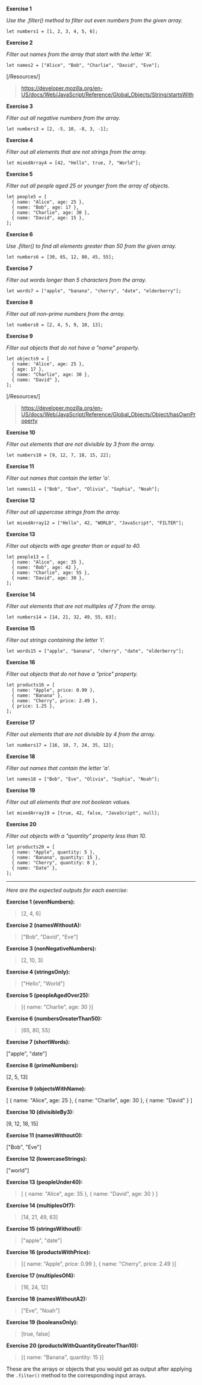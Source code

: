 **Exercise 1**

*Use the .filter() method to filter out even numbers from the given array.*

```
let numbers1 = [1, 2, 3, 4, 5, 6];
```

**Exercise 2**

*Filter out names from the array that start with the letter 'A'.*
```
let names2 = ["Alice", "Bob", "Charlie", "David", "Eve"];
```

[/Resources/]

> https://developer.mozilla.org/en-US/docs/Web/JavaScript/Reference/Global_Objects/String/startsWith

**Exercise 3**

*Filter out all negative numbers from the array.*

```
let numbers3 = [2, -5, 10, -8, 3, -1];
```

**Exercise 4**

*Filter out all elements that are not strings from the array.*

```
let mixedArray4 = [42, "Hello", true, 7, "World"];
```

**Exercise 5**

*Filter out all people aged 25 or younger from the array of objects.*

```
let people5 = [
  { name: "Alice", age: 25 },
  { name: "Bob", age: 17 },
  { name: "Charlie", age: 30 },
  { name: "David", age: 15 },
];
```

**Exercise 6**

*Use .filter() to find all elements greater than 50 from the given array.*

```
let numbers6 = [30, 65, 12, 80, 45, 55];
```

**Exercise 7**

*Filter out words longer than 5 characters from the array.*

```
let words7 = ["apple", "banana", "cherry", "date", "elderberry"];
```

**Exercise 8**

*Filter out all non-prime numbers from the array.*

```
let numbers8 = [2, 4, 5, 9, 10, 13];
```

**Exercise 9**

*Filter out objects that do not have a "name" property.*

```
let objects9 = [
  { name: "Alice", age: 25 },
  { age: 17 },
  { name: "Charlie", age: 30 },
  { name: "David" },
];
```

[/Resources/]

> https://developer.mozilla.org/en-US/docs/Web/JavaScript/Reference/Global_Objects/Object/hasOwnProperty

**Exercise 10**

*Filter out elements that are not divisible by 3 from the array.*

```
let numbers10 = [9, 12, 7, 18, 15, 22];
```

**Exercise 11**

*Filter out names that contain the letter 'o'.*

```
let names11 = ["Bob", "Eve", "Olivia", "Sophia", "Noah"];
```

**Exercise 12**

*Filter out all uppercase strings from the array.*

```
let mixedArray12 = ["Hello", 42, "WORLD", "JavaScript", "FILTER"];
```

**Exercise 13**

*Filter out objects with age greater than or equal to 40.*

```
let people13 = [
  { name: "Alice", age: 35 },
  { name: "Bob", age: 42 },
  { name: "Charlie", age: 55 },
  { name: "David", age: 30 },
];
```

**Exercise 14**

*Filter out elements that are not multiples of 7 from the array.*

```
let numbers14 = [14, 21, 32, 49, 55, 63];
```

**Exercise 15**

*Filter out strings containing the letter 'i'.*

```
let words15 = ["apple", "banana", "cherry", "date", "elderberry"];
```

**Exercise 16**

*Filter out objects that do not have a "price" property.*

```
let products16 = [
  { name: "Apple", price: 0.99 },
  { name: "Banana" },
  { name: "Cherry", price: 2.49 },
  { price: 1.25 },
];
```

**Exercise 17**

*Filter out elements that are not divisible by 4 from the array.*

```
let numbers17 = [16, 10, 7, 24, 35, 12];
```

**Exercise 18**

*Filter out names that contain the letter 'a'.*

```
let names18 = ["Bob", "Eve", "Olivia", "Sophia", "Noah"];
```

**Exercise 19**

*Filter out all elements that are not boolean values.*

```
let mixedArray19 = [true, 42, false, "JavaScript", null];
```

**Exercise 20**

*Filter out objects with a "quantity" property less than 10.*

```
let products20 = [
  { name: "Apple", quantity: 5 },
  { name: "Banana", quantity: 15 },
  { name: "Cherry", quantity: 8 },
  { name: "Date" },
];
```
---

*Here are the expected outputs for each exercise:*

**Exercise 1 (evenNumbers):**

> [2, 4, 6]


**Exercise 2 (namesWithoutA):**

> ["Bob", "David", "Eve"]


**Exercise 3 (nonNegativeNumbers):**

> [2, 10, 3]


**Exercise 4 (stringsOnly):**

> ["Hello", "World"]


**Exercise 5 (peopleAgedOver25):**

> [{ name: "Charlie", age: 30 }]


**Exercise 6 (numbersGreaterThan50):**

> [65, 80, 55]


**Exercise 7 (shortWords):**

["apple", "date"]


**Exercise 8 (primeNumbers):**

[2, 5, 13]


**Exercise 9 (objectsWithName):**

[
  { name: "Alice", age: 25 },
  { name: "Charlie", age: 30 },
  { name: "David" }
]


**Exercise 10 (divisibleBy3):**

[9, 12, 18, 15]


**Exercise 11 (namesWithoutO):**

["Bob", "Eve"]


**Exercise 12 (lowercaseStrings):**

["world"]


**Exercise 13 (peopleUnder40):**

> [
>  { name: "Alice", age: 35 },
>  { name: "David", age: 30 }
> ]


**Exercise 14 (multiplesOf7):**

> [14, 21, 49, 63]

**Exercise 15 (stringsWithoutI):**

> ["apple", "date"]

**Exercise 16 (productsWithPrice):**

> [{ name: "Apple", price: 0.99 }, { name: "Cherry", price: 2.49 }]

**Exercise 17 (multiplesOf4):**

> [16, 24, 12]

**Exercise 18 (namesWithoutA2):**

> ["Eve", "Noah"]

**Exercise 19 (booleansOnly):**

> [true, false]

**Exercise 20 (productsWithQuantityGreaterThan10):**

> [{ name: "Banana", quantity: 15 }]

These are the arrays or objects that you would get as output after applying the `.filter()` method to the corresponding input arrays.